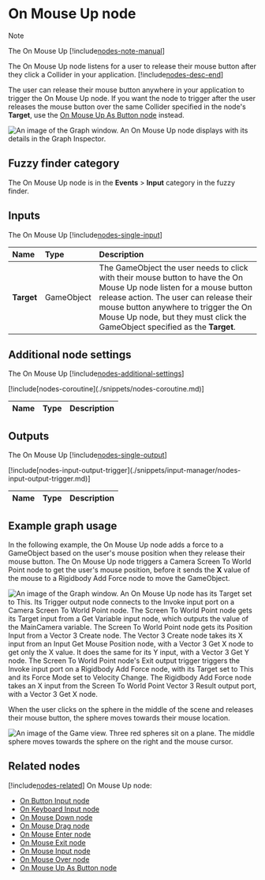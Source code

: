 # On Mouse Up node

> [!NOTE]
> The On Mouse Up [!include[nodes-note-manual](./snippets/input-manager/nodes-note-manual.md)]

The On Mouse Up node listens for a user to release their mouse button after they click a Collider in your application. [!include[nodes-desc-end](./snippets/input-manager/nodes-desc-end.md)]

The user can release their mouse button anywhere in your application to trigger the On Mouse Up node. If you want the node to trigger after the user releases the mouse button over the same Collider specified in the node's **Target**, use the [On Mouse Up As Button node](vs-nodes-events-on-mouse-up-button.md) instead.

![An image of the Graph window. An On Mouse Up node displays with its details in the Graph Inspector.](images/vs-nodes-events-on-mouse-up-node.png)

## Fuzzy finder category 

The On Mouse Up node is in the **Events** &gt; **Input** category in the fuzzy finder.

## Inputs 

The On Mouse Up [!include[nodes-single-input](./snippets/nodes-single-input.md)] 

| **Name**   | **Type**    | **Description** |
| :------    | :---------- | :-------------  |
| **Target** |  GameObject | The GameObject the user needs to click with their mouse button to have the On Mouse Up node listen for a mouse button release action. The user can release their mouse button anywhere to trigger the On Mouse Up node, but they must click the GameObject specified as the **Target**. |


## Additional node settings 

The On Mouse Up [!include[nodes-additional-settings](./snippets/nodes-additional-settings.md)]

<table>
<thead>
<tr>
<th><strong>Name</strong></th>
<th><strong>Type</strong></th>
<th><strong>Description</strong></th>
</tr>
</thead>
<tbody>
[!include[nodes-coroutine](./snippets/nodes-coroutine.md)]
</tbody>
</table>

## Outputs

The On Mouse Up [!include[nodes-single-output](./snippets/nodes-single-output.md)] 

<table>
<thead>
<tr>
<th><strong>Name</strong></th>
<th><strong>Type</strong></th>
<th><strong>Description</strong></th>
</tr>
</thead>
<tbody>
[!include[nodes-input-output-trigger](./snippets/input-manager/nodes-input-output-trigger.md)]
</tbody>
</table>

## Example graph usage 

In the following example, the On Mouse Up node adds a force to a GameObject based on the user's mouse position when they release their mouse button. The On Mouse Up node triggers a Camera Screen To World Point node to get the user's mouse position, before it sends the **X** value of the mouse to a Rigidbody Add Force node to move the GameObject. 

![An image of the Graph window. An On Mouse Up node has its Target set to This. Its Trigger output node connects to the Invoke input port on a Camera Screen To World Point node. The Screen To World Point node gets its Target input from a Get Variable input node, which outputs the value of the MainCamera variable. The Screen To World Point node gets its Position Input from a Vector 3 Create node. The Vector 3 Create node takes its X input from an Input Get Mouse Position node, with a Vector 3 Get X node to get only the X value. It does the same for its Y input, with a Vector 3 Get Y node. The Screen To World Point node's Exit output trigger triggers the Invoke input port on a Rigidbody Add Force node, with its Target set to This and its Force Mode set to Velocity Change. The Rigidbody Add Force node takes an X input from the Screen To World Point Vector 3 Result output port, with a Vector 3 Get X node.](images/vs-nodes-events-on-mouse-up-example.png)

When the user clicks on the sphere in the middle of the scene and releases their mouse button, the sphere moves towards their mouse location. 

![An image of the Game view. Three red spheres sit on a plane. The middle sphere moves towards the sphere on the right and the mouse cursor.](images/vs-nodes-events-on-mouse-up-example-2.png)

## Related nodes 

[!include[nodes-related](./snippets/nodes-related.md)] On Mouse Up node:

- [On Button Input node](vs-nodes-events-on-button-input.md)
- [On Keyboard Input node](vs-nodes-events-on-keyboard-input.md)
- [On Mouse Down node](vs-nodes-events-on-mouse-down.md)
- [On Mouse Drag node](vs-nodes-events-on-mouse-drag.md)
- [On Mouse Enter node](vs-nodes-events-on-mouse-enter.md)
- [On Mouse Exit node](vs-nodes-events-on-mouse-exit.md)
- [On Mouse Input node](vs-nodes-events-on-mouse-input.md)
- [On Mouse Over node](vs-nodes-events-on-mouse-over.md)
- [On Mouse Up As Button node](vs-nodes-events-on-mouse-up-button.md)